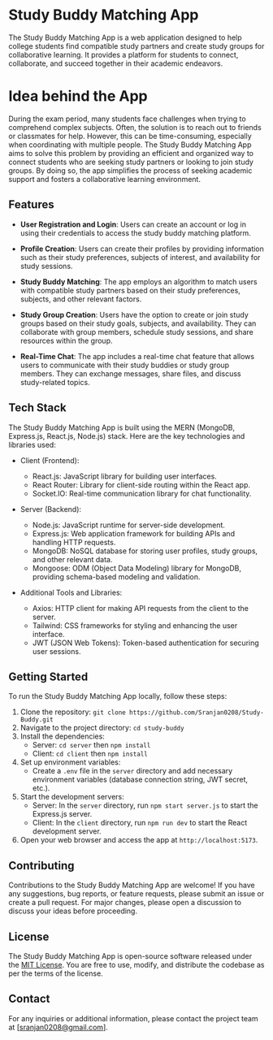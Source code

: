 # Study Buddy Matching App

The Study Buddy Matching App is a web application designed to help college students find compatible study partners and create study groups for collaborative learning. It provides a platform for students to connect, collaborate, and succeed together in their academic endeavors.

# Idea behind the App

During the exam period, many students face challenges when trying to comprehend complex subjects. Often, the solution is to reach out to friends or classmates for help. However, this can be time-consuming, especially when coordinating with multiple people. The Study Buddy Matching App aims to solve this problem by providing an efficient and organized way to connect students who are seeking study partners or looking to join study groups. By doing so, the app simplifies the process of seeking academic support and fosters a collaborative learning environment.

## Features

- **User Registration and Login**: Users can create an account or log in using their credentials to access the study buddy matching platform.

- **Profile Creation**: Users can create their profiles by providing information such as their study preferences, subjects of interest, and availability for study sessions.

- **Study Buddy Matching**: The app employs an algorithm to match users with compatible study partners based on their study preferences, subjects, and other relevant factors.

- **Study Group Creation**: Users have the option to create or join study groups based on their study goals, subjects, and availability. They can collaborate with group members, schedule study sessions, and share resources within the group.

- **Real-Time Chat**: The app includes a real-time chat feature that allows users to communicate with their study buddies or study group members. They can exchange messages, share files, and discuss study-related topics.

## Tech Stack

The Study Buddy Matching App is built using the MERN (MongoDB, Express.js, React.js, Node.js) stack. Here are the key technologies and libraries used:

- Client (Frontend):

  - React.js: JavaScript library for building user interfaces.
  - React Router: Library for client-side routing within the React app.
  - Socket.IO: Real-time communication library for chat functionality.

- Server (Backend):

  - Node.js: JavaScript runtime for server-side development.
  - Express.js: Web application framework for building APIs and handling HTTP requests.
  - MongoDB: NoSQL database for storing user profiles, study groups, and other relevant data.
  - Mongoose: ODM (Object Data Modeling) library for MongoDB, providing schema-based modeling and validation.

- Additional Tools and Libraries:
  - Axios: HTTP client for making API requests from the client to the server.
  - Tailwind: CSS frameworks for styling and enhancing the user interface.
  - JWT (JSON Web Tokens): Token-based authentication for securing user sessions.

## Getting Started

To run the Study Buddy Matching App locally, follow these steps:

1. Clone the repository: `git clone https://github.com/Sranjan0208/Study-Buddy.git`
2. Navigate to the project directory: `cd study-buddy`
3. Install the dependencies:
   - Server: `cd server` then `npm install`
   - Client: `cd client` then `npm install`
4. Set up environment variables:
   - Create a `.env` file in the `server` directory and add necessary environment variables (database connection string, JWT secret, etc.).
5. Start the development servers:
   - Server: In the `server` directory, run `npm start server.js` to start the Express.js server.
   - Client: In the `client` directory, run `npm run dev` to start the React development server.
6. Open your web browser and access the app at `http://localhost:5173`.

## Contributing

Contributions to the Study Buddy Matching App are welcome! If you have any suggestions, bug reports, or feature requests, please submit an issue or create a pull request. For major changes, please open a discussion to discuss your ideas before proceeding.

## License

The Study Buddy Matching App is open-source software released under the [MIT License](LICENSE). You are free to use, modify, and distribute the codebase as per the terms of the license.

## Contact

For any inquiries or additional information, please contact the project team at [sranjan0208@gmail.com].
